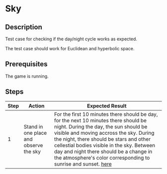 # Sky

## Description
Test case for checking if the day/night cycle works as expected.

The test case should work for Euclidean and hyperbolic space.

## Prerequisites
The game is running.

## Steps
| Step | Action | Expected Result |
| -------- | -------- | -------- |
| 1 | Stand in one place and observe the sky | For the first 10 minutes there should be day, for the next 10 minutes there should be night. During the day, the sun should be visible and moving accross the sky. During the night, there should be stars and other cellestial bodies visible in the sky. Between day and night there should be a change in the atmosphere's color corresponding to sunrise and sunset. [here](Resources/day-night.mp4) |